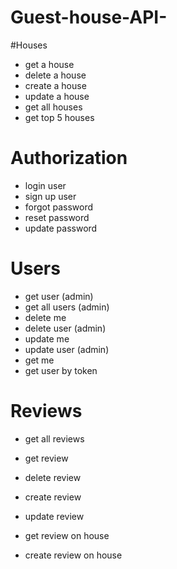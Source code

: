 # Guest-house-API-

#Houses
- get a house
- delete a house
- create a house
- update a house
- get all houses
- get top 5 houses

# Authorization
- login user
- sign up user
- forgot password
- reset password
- update password

# Users
- get user (admin)
- get all users (admin)
- delete me
- delete user (admin)
- update me
- update user (admin)
- get me 
- get user by token

# Reviews
- get all reviews
- get review
- delete review
- create review
- update review

- get review on house
- create review on house
